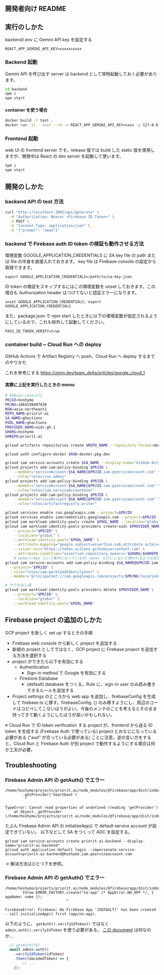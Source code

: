 ## 開発者向け README


## 実行のしかた

backend/.env に Gemini API key を設定する

```backend/.env
REACT_APP_GEMINI_API_KEY=xxxxxxxxxx
```

### Backend 起動

Gemini API を呼び出す server は backend として常時起動しておく必要があります。

```bash
cd backend
npm i
npm start
```

#### container を使う場合

```bash
docker build -t test .
docker run -it --init --rm -e REACT_APP_GEMINI_API_KEY=xxxx -p 127.0.0.1:3001:3001 test
```

### Frontend 起動

web UI の frontend server です。release 版では build した static 版を使用しますが、開発中は React の dev server を起動して使います。

```bash
npm i
npm start
```

## 開発のしかた

### backend API の test 方法

```bash
curl "http://localhost:3001/api/generate" \
  -H "Authorization: Bearer <Firebase ID Token>" \
  -X POST \
  -H "Content-Type: application/json" \
  -d '{"prompt": "aaaa"}'
```

### backend で Firebase auth ID token の検証も動作させる方法

環境変数 GOOGLE_APPLICATION_CREDENTIALS に SA key file の path または file の中身を直接入れておきます。
key file は Firebase console の設定から取得できます。

```console
export GOOGLE_APPLICATION_CREDENTIALS=/path/to/sa-key.json
```

ID token の検証をスキップするにはこの環境変数を unset しておきます。この場合も Authorization header はつけてないと認証エラーになります。

```console
unset GOOGLE_APPLICATION_CREDENTIALS; export GOOGLE_APPLICATION_CREDENTIALS
```

また、package.json で npm start したときに以下の環境変数が設定されるようにしているので、これも除外して起動してください。

```console
PASS_ID_TOKEN_VERIFY=true
```

### container build ~ Cloud Run への deploy

GitHub Actions で Artifact Registry へ push、Cloud Run へ deploy するまでのやりかた

これを参考にする
https://zenn.dev/team_delta/articles/google_cloud_1

#### 実際に上記を実行したときの memo

```bash
# RGN=us-central1
PRJID=hoshymo
PRJNU=1064199407438
RGN=asia-northeast1
REPO_NAME=priorit-ai
SA_NAME=ghactions
POOL_NAME=ghactions
PROVIDER_NAME=oidc-gh-1
GHORG=hoshymo
GHREPO=priorit.ai

gcloud artifacts repositories create $REPO_NAME --repository-format=docker --location=$RGN

gcloud auth configure-docker $RGN-docker.pkg.dev

gcloud iam service-accounts create $SA_NAME --display-name="GitHub Actions"
gcloud projects add-iam-policy-binding $PRJID \
    --member="serviceAccount:$SA_NAME@$PRJID.iam.gserviceaccount.com" \
    --role="roles/run.admin"
gcloud projects add-iam-policy-binding $PRJID \
    --member="serviceAccount:$SA_NAME@$PRJID.iam.gserviceaccount.com" \
    --role="roles/iam.serviceAccountUser"
gcloud projects add-iam-policy-binding $PRJID \
    --member="serviceAccount:$SA_NAME@$PRJID.iam.gserviceaccount.com" \
    --role="roles/artifactregistry.writer"

gcloud services enable run.googleapis.com --project=$PRJID
gcloud services enable iamcredentials.googleapis.com --project=$PRJID
gcloud iam workload-identity-pools create $POOL_NAME --location="global" --project=$PRJID
gcloud iam workload-identity-pools providers create-oidc $PROVIDER_NAME \
    --project="$PRJID" \
    --location="global" \
    --workload-identity-pool="$POOL_NAME" \
    --attribute-mapping="google.subject=assertion.sub,attribute.actor=assertion.actor,attribute.repository=assertion.repository" \
    --issuer-uri="https://token.actions.githubusercontent.com" \
    --attribute-condition="assertion.repository_owner=='$GHORG/$GHREPO'"
    # owner/repo という条件になっているが、owner だけにしないと弾かれるような気がする
gcloud iam service-accounts add-iam-policy-binding $SA_NAME@$PRJID.iam.gserviceaccount.com \
  --project="$PRJID" \
  --role="roles/iam.workloadIdentityUser" \
  --member="principalSet://iam.googleapis.com/projects/$PRJNU/locations/global/workloadIdentityPools/$POOL_NAME/attribute.repository/$GHORG/$GHREPO"

# やりなおし用
gcloud iam workload-identity-pools providers delete $PROVIDER_NAME \
    --project="$PRJID" \
    --location="global" \
    --workload-identity-pool="$POOL_NAME"
```

## Firebase project の追加のしかた

GCP project を新しく set up するときの手順

- Firebase web console から新しく project を追加する
- 新規の project としてではなく、GCP project に Firebase project を追加する方法を選択する
- project ができたら以下を有効にする
  - Authentication
    - Sign-in method で Google を有効にする
  - Firestore Database
    - (default) database をつくる。Rule に、sign-in user のみ読み書きできるルールを追加する
- Project settings のところから web app を追加し、firebaseConfig を生成して firebase.ts に移す。firebaseConfig: {} のみ移すようにし、周辺のコードはコピペしてこないほうがよい。今後のメンテのことを考えるとそのまま持ってきて動くようにしたほうが良いかもしれない。

※ Cloud Run で ID token verification する project が、frontend から送る ID token を生成する (Firebase Auth で使っている) project とおなじになっている必要がある ("aud" が合っている必要がある) ことに注意。逆の言い方をすると、Cloud Run と Firebase Auth が別 project で動作するようにする場合は何か工夫が必要。


## Troubleshooting

### Firebase Admin API の getAuth() でエラー

```console
/home/hoshymo/projects/priorit.ai/node_modules/@firebase/app/dist/index.cjs.js:275
        .getProvider('heartbeat')
         ^

TypeError: Cannot read properties of undefined (reading 'getProvider')
    at Object._getProvider (/home/hoshymo/projects/priorit.ai/node_modules/@firebase/app/dist/index.cjs.js:275:10)
```

たぶん Firebase Admin API の initializeApp() で default service account が設定できていない。
以下などして SA をつくって ADC を設定する。

```console
gcloud iam service-accounts create priorit-ai-backend --display-name="priorit-ai-backend"
gcloud auth application-default login --impersonate-service-account=priorit-ai-backend@hoshymo.iam.gserviceaccount.com     
```

→ 解決方法はひとつ下を参照。

### Firebase Admin API の getAuth() でエラー

```console
/home/hoshymo/projects/priorit.ai/node_modules/@firebase/app/dist/index.cjs.js:729
        throw ERROR_FACTORY.create("no-app" /* AppError.NO_APP */, { appName: name });
                            ^

FirebaseError: Firebase: No Firebase App '[DEFAULT]' has been created - call initializeApp() first (app/no-app).
```

以下のように、 `getAuth().verifyIdToken()` ではなく `admin.auth().verifyIdToken` を使う必要がある。
[この document](https://firebase.google.com/docs/auth/admin/verify-id-tokens#verify_id_tokens_using_the_firebase_admin_sdk) は何なのか...

```ts
  // getAuth(fb)
  await admin.auth()
    .verifyIdToken(idToken)
    .then((decodedToken) => {
        // ...
    });
```
